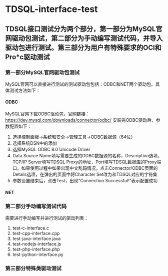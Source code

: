 # TDSQL-interface-test

## TDSQL接口测试分为两个部分，第一部分为MySQL官网驱动包测试，第二部分为手动编写测试代码，并导入驱动包进行测试。第三部分为用户有特殊要求的OCI和Pro\*c驱动测试

### 第一部分MySQL官网驱动包测试 
MySQL官网可以直接进行测试的测试驱动包包括：ODBC和NET两个驱动包。具体测试方法如下：

#### ODBC
MySQL官网下载ODBC驱动包，官网链接：https://dev.mysql.com/downloads/connector/odbc/
安装完ODBC驱动后，参数配置如下：
1. 选择控制面板->系统和安全->管理工具->ODBC数据源（64位）
2. 选择系统DSN中的添加
3. 选择MySQL ODBC 8.0 Unicode Driver
4. Data Source Name填写需要生成的ODBC数据源的名称，Description选填，TCP/IP Server填写TDSQL Proxy的地址，Port填写TDSQL数据库的Proxy端口。如果使用过程中如果出现中文乱码情况，点击Connector/ODBC页面的Details选项，在弹出的页面中将Character Set改为和TDSQL对应的字符集
5. 参数设置结束后，点击Test，出现”Connection Successful!“表示配置成功

#### NET



### 第二部分手动编写测试代码
需要进行手动编写并进行测试的驱动列表：
1. test-c-interface.c
2. test-cpp-interface.cpp
3. test-java-interface.java
4. test-nodejs-interface.js
5. test-php-interface.php
6. test-python-interface.py

### 第三部分特殊类驱动测试




